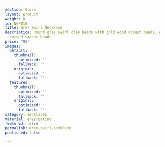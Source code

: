 ```yaml
---
section: Store
layout: product
weight: 0
id: NGP018
title: Grey Swirl Necklace
description: Round grey swirl clay beads with gold wood accent beads, grey patina
  curved spacer beads
price: "95"
images:
  default:
    thumbnail:
      optimized: ''
      fallback: ''
    original:
      optimized: ''
      fallback: ''
  featured:
    thumbnail:
      optimized: ''
      fallback: ''
    original:
      optimized: ''
      fallback: ''
category: necklaces
material: grey-patina
featured: false
permalink: grey-swirl-necklace
published: false

---
```

